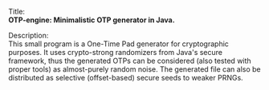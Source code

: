 Title:<br/>
<b>OTP-engine: Minimalistic OTP generator in Java.</b>

Description:<br/>
This small program is a One-Time Pad generator for cryptographic purposes. It uses crypto-strong randomizers from Java's secure framework, thus the generated OTPs can be considered (also tested with proper tools) as almost-purely random noise. The generated file can also be distributed as selective (offset-based) secure seeds to weaker PRNGs.
